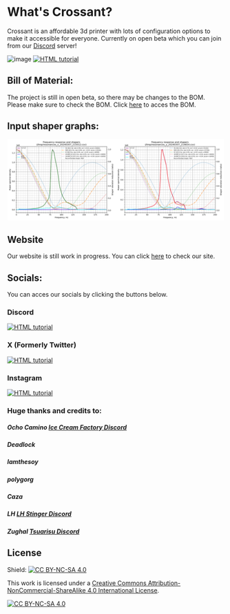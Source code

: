 # What's Crossant?

Crossant is an affordable 3d printer with lots of configuration options to make it accessible for everyone. Currently on open beta which you can join from our [Discord](https://discord.gg/poleengineering) server!

![image](../Crossant-235/assets/specchart.png)
<a href="https://buymeacoffee.com/poleengineering"><img src="https://github.com/Pole-Engineering/Crossant-235/assets/53056781/0cf38f5c-89cf-49b5-8a19-1cc1ca4d6073" alt="HTML tutorial"></a>

## Bill of Material:
The project is still in open beta, so there may be changes to the BOM. Please make sure to check the BOM. Click [here](https://docs.google.com/spreadsheets/d/1u00vXnCiODAP5KC5nTiRgINJnbgC2SU4T4h_pg1mv24/edit?gid=0#gid=0) to acces the BOM.

## Input shaper graphs:

![image](./assets/shapers.png)


## Website
Our website is still work in progress. You can click [here](https://pole.engineering) to check our site.

## Socials:
You can acces our socials by clicking the buttons below.
### Discord
<a href="http://discord.gg/poleengineering"><img src="../Crossant-235/assets/socials/discordbutton.png" alt="HTML tutorial"></a>

### X (Formerly Twitter)
<a href="http://discord.gg/poleengineering"><img src="../Crossant-235/assets/socials/xbutton.png" alt="HTML tutorial"></a>

### Instagram
<a href="http://discord.gg/poleengineering"><img src="../Crossant-235/assets/socials/instagrambutton.png" alt="HTML tutorial"></a>

### Huge thanks and credits to:

#####  Ocho Camino [Ice Cream Factory Discord](https://discord.gg/z9FmEpvTx3) 
#####  Deadlock
##### Iamthesoy
##### polygorg
##### Caza
##### LH [LH Stinger Discord](https://discord.gg/UBpmeDwvMc)
##### Zughal [Tsuarisu Discord](https://discord.gg/HnQ6rQJrPV)


## License
Shield: [![CC BY-NC-SA 4.0][cc-by-nc-sa-shield]][cc-by-nc-sa]

This work is licensed under a
[Creative Commons Attribution-NonCommercial-ShareAlike 4.0 International License][cc-by-nc-sa].

[![CC BY-NC-SA 4.0][cc-by-nc-sa-image]][cc-by-nc-sa]

[cc-by-nc-sa]: http://creativecommons.org/licenses/by-nc-sa/4.0/
[cc-by-nc-sa-image]: https://licensebuttons.net/l/by-nc-sa/4.0/88x31.png
[cc-by-nc-sa-shield]: https://img.shields.io/badge/License-CC%20BY--NC--SA%204.0-lightgrey.svg
